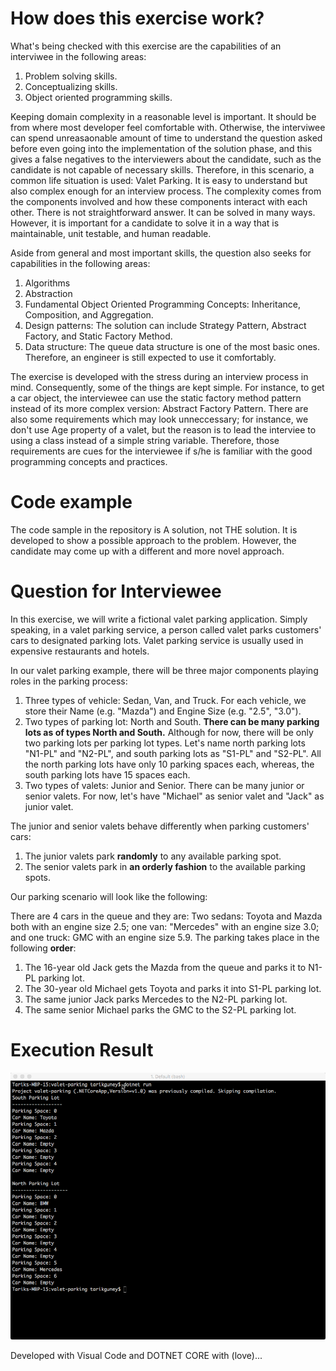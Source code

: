 # How does this exercise work?

What's being checked with this exercise are the capabilities of an interviwee in the following areas:

1. Problem solving skills.
2. Conceptualizing skills.
3. Object oriented programming skills.

Keeping domain complexity in a reasonable level is important. It should be from where most developer feel comfortable with. Otherwise, the interviwee can spend unreasaonable amount of time to understand the question asked before even going into the implementation of the solution phase, and this gives a false negatives to the interviewers about the candidate, such as the candidate is not capable of necessary skills. Therefore, in this scenario, a common life situation is used: Valet Parking. It is easy to understand but also complex enough for an interview process. The complexity comes from the components involved and how these components interact with each other. There is not straightforward answer. It can be solved in many ways. However, it is important for a candidate to solve it in a way that is maintainable, unit testable, and human readable.

Aside from general and most important skills, the question also seeks for capabilities in the following areas:

1. Algorithms
2. Abstraction
3. Fundamental Object Oriented Programming Concepts: Inheritance, Composition, and Aggregation.
4. Design patterns: The solution can include Strategy Pattern, Abstract Factory, and Static Factory Method.
5. Data structure: The queue data structure is one of the most basic ones. Therefore, an engineer is still expected to use it comfortably.

The exercise is developed with the stress during an interview process in mind. Consequently, some of the things are kept simple. For instance, to get a car object, the interviewee can use the static factory method pattern instead of its more complex version: Abstract Factory Pattern. There are also some requirements which may look unneccessary; for instance, we don't use Age property of a valet, but the reason is to lead the interviee to using a class instead of a simple string variable. Therefore, those requirements are cues for the interviewee if s/he is familiar with the good programming concepts and practices.

# Code example

The code sample in the repository is A solution, not THE solution. It is developed to show a possible approach to the problem. However, the candidate may come up with a different and more novel approach.

# Question for Interviewee

In this exercise, we will write a fictional valet parking application. Simply speaking, in a valet parking service, a person called valet parks customers' cars to designated parking lots. Valet parking service is usually used in expensive restaurants and hotels. 

In our valet parking example, there will be three major components playing roles in the parking process:

1. Three types of vehicle: Sedan, Van, and Truck. For each vehicle, we store their Name (e.g. "Mazda") and Engine Size (e.g. "2.5", "3.0"). 
2. Two types of parking lot: North and South. **There can be many parking lots as of types North and South.** Although for now, there will be only two parking lots per parking lot types. Let's name north parking lots "N1-PL" and "N2-PL", and south parking lots as "S1-PL" and "S2-PL". All the north parking lots have only 10 parking spaces each, whereas, the south parking lots have 15 spaces each.
3. Two types of valets: Junior and Senior. There can be many junior or senior valets. For now, let's have "Michael" as senior valet and "Jack" as junior valet.

The junior and senior valets behave differently when parking customers' cars:

1. The junior valets park **randomly** to any available parking spot.
2. The senior valets park in **an orderly fashion** to the available parking spots.

Our parking scenario will look like the following:

There are 4 cars in the queue and they are: Two sedans: Toyota and Mazda both with an engine size 2.5; one van: "Mercedes" with an engine size 3.0; and one truck: GMC with an engine size 5.9. The parking takes place in the following **order**:

1. The 16-year old Jack gets the Mazda from the queue and parks it to N1-PL parking lot.
2. The 30-year old Michael gets Toyota and parks it into S1-PL parking lot.
3. The same junior Jack parks Mercedes to the N2-PL parking lot.
4. The same senior Michael parks the GMC to the S2-PL parking lot.

# Execution Result

!["result"](result.png)

Developed with Visual Code and DOTNET CORE with (love)...
